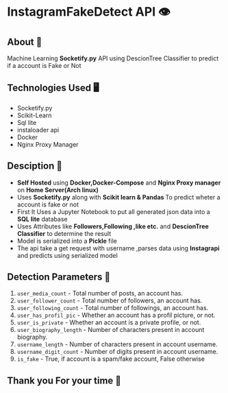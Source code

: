 # InstagramFakeDetect API 👁️

## About 🌟

Machine Learning **Socketify.py** API using DescionTree Classifier to predict if a account is Fake or Not

## Technologies Used 🖥️

- Socketify.py
- Scikit-Learn
- Sql lite
- instaloader api
- Docker
- Nginx Proxy Manager

## Desciption 🤖

<ul>
<li> <b>Self Hosted</b> using <b>Docker,Docker-Compose</b> and <b>Nginx Proxy manager</b>  on <b>Home Server(Arch linux)</b></li>

<li> Uses <b>Socketify.py</b> along with <b>Scikit learn & Pandas </b> To predict wheter a account is fake or not</li>

<li> First It Uses a Jupyter Notebook to put all generated json data into a <b>SQL lite</b> database </li>

<li> Uses Attributes like <b>Followers,Following ,like etc.</b> and <b>DescionTree Classifier</b> to determine the result</li>

<li> Model is serialized into a <b>Pickle</b> file</li>

<li> The api take a get request with username ,parses data using <b>Instagrapi</b> and predicts using serialized model</li>
                
</ul>

## Detection Parameters 🐋

1. `user_media_count` - Total number of posts, an account has.
2. `user_follower_count` - Total number of followers, an account has.
3. `user_following_count` - Total number of followings, an account has.
4. `user_has_profil_pic` - Whether an account has a profil picture, or not.
5. `user_is_private` - Whether an account is a private profile, or not.
6. `user_biography_length` - Number of characters present in account biography.
7. `username_length` - Number of characters present in account username.
8. `username_digit_count` - Number of digits present in account username.
9. `is_fake` - True, if account is a spam/fake account, False otherwise

<!-- ### Live 🔗 : https://instareact.akshayk.dev/ -->

## Thank you For your time 🚀
